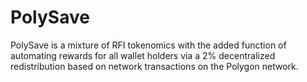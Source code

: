 # PolySave
PolySave is a mixture of RFI tokenomics with the added function of automating rewards for all wallet holders via a 2% decentralized redistribution based on network transactions on the Polygon network.
